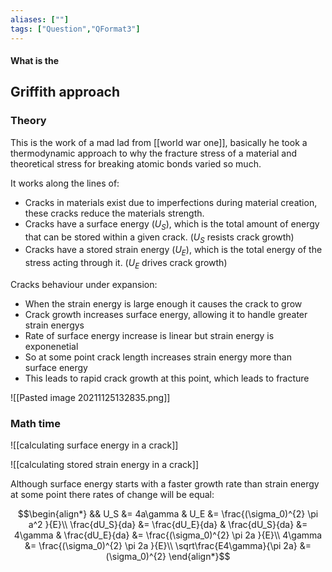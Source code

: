 ```yaml
---
aliases: [""]
tags: ["Question","QFormat3"]
---
```


#### What is the
## Griffith approach
### Theory
This is the work of a mad lad from [[world war one]], basically he took a thermodynamic approach to why the fracture stress of a material and theoretical stress for breaking atomic bonds varied so much.

It works along the lines of:
- Cracks in materials exist due to imperfections during material creation, these cracks reduce the materials strength.
- Cracks have a surface energy ($U_S$), which is the total amount of energy that can be stored within a given crack. ($U_S$ resists crack growth)
- Cracks have a stored strain energy ($U_E$), which is the total energy of the stress acting through it. ($U_E$ drives crack growth)

Cracks behaviour under expansion:
- When the strain energy is large enough it causes the crack to grow
- Crack growth increases surface energy, allowing it to handle greater strain energys
- Rate of surface energy increase is linear but strain energy is exponenetial
- So at some point crack length increases strain energy more than surface energy
- This leads to rapid crack growth at this point, which leads to fracture

![[Pasted image 20211125132835.png]]

### Math time

![[calculating surface energy in a crack]]

![[calculating stored strain energy in a crack]]

Although surface energy starts with a faster growth rate than strain energy at some point there rates of change will be equal:

$$\begin{align*}
  && U_S &= 4a\gamma & U_E &= \frac{(\sigma_0)^{2} \pi a^2 }{E}\\
 \frac{dU_S}{da} &= \frac{dU_E}{da} & \frac{dU_S}{da} &= 4\gamma & \frac{dU_E}{da} &= \frac{(\sigma_0)^{2} \pi 2a }{E}\\
4\gamma &= \frac{(\sigma_0)^{2} \pi 2a }{E}\\
\sqrt\frac{E4\gamma}{\pi 2a} &= (\sigma_0)^{2} 
\end{align*}$$